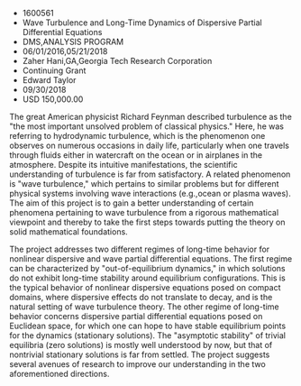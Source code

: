 
* 1600561
* Wave Turbulence and Long-Time Dynamics of Dispersive Partial Differential Equations
* DMS,ANALYSIS PROGRAM
* 06/01/2016,05/21/2018
* Zaher Hani,GA,Georgia Tech Research Corporation
* Continuing Grant
* Edward Taylor
* 09/30/2018
* USD 150,000.00

The great American physicist Richard Feynman described turbulence as the "the
most important unsolved problem of classical physics." Here, he was referring to
hydrodynamic turbulence, which is the phenomenon one observes on numerous
occasions in daily life, particularly when one travels through fluids either in
watercraft on the ocean or in airplanes in the atmosphere. Despite its intuitive
manifestations, the scientific understanding of turbulence is far from
satisfactory. A related phenomenon is "wave turbulence," which pertains to
similar problems but for different physical systems involving wave interactions
(e.g.,ocean or plasma waves). The aim of this project is to gain a better
understanding of certain phenomena pertaining to wave turbulence from a rigorous
mathematical viewpoint and thereby to take the first steps towards putting the
theory on solid mathematical foundations.

The project addresses two different regimes of long-time behavior for nonlinear
dispersive and wave partial differential equations. The first regime can be
characterized by "out-of-equilibrium dynamics," in which solutions do not
exhibit long-time stability around equilibrium configurations. This is the
typical behavior of nonlinear dispersive equations posed on compact domains,
where dispersive effects do not translate to decay, and is the natural setting
of wave turbulence theory. The other regime of long-time behavior concerns
dispersive partial differential equations posed on Euclidean space, for which
one can hope to have stable equilibrium points for the dynamics (stationary
solutions). The "asymptotic stability" of trivial equilibria (zero solutions) is
mostly well understood by now, but that of nontrivial stationary solutions is
far from settled. The project suggests several avenues of research to improve
our understanding in the two aforementioned directions.
